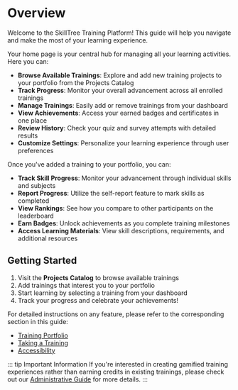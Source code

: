 # Overview

Welcome to the SkillTree Training Platform! This guide will help you navigate and make the most of your learning experience.


Your home page is your central hub for managing all your learning activities. Here you can:

- **Browse Available Trainings**: Explore and add new training projects to your portfolio from the Projects Catalog
- **Track Progress**: Monitor your overall advancement across all enrolled trainings
- **Manage Trainings**: Easily add or remove trainings from your dashboard
- **View Achievements**: Access your earned badges and certificates in one place
- **Review History**: Check your quiz and survey attempts with detailed results
- **Customize Settings**: Personalize your learning experience through user preferences

Once you've added a training to your portfolio, you can:

- **Track Skill Progress**: Monitor your advancement through individual skills and subjects
- **Report Progress**: Utilize the self-report feature to mark skills as completed
- **View Rankings**: See how you compare to other participants on the leaderboard
- **Earn Badges**: Unlock achievements as you complete training milestones
- **Access Learning Materials**: View skill descriptions, requirements, and additional resources

## Getting Started

1. Visit the **Projects Catalog** to browse available trainings
2. Add trainings that interest you to your portfolio
3. Start learning by selecting a training from your dashboard
4. Track your progress and celebrate your achievements!

For detailed instructions on any feature, please refer to the corresponding section in this guide:
- [Training Portfolio](/training-participation/training-portfolio.html)
- [Taking a Training](/training-participation/take-training.html)
- [Accessibility](/training-participation/accessibility.html)

::: tip Important Information
If you're interested in creating gamified training experiences rather than earning credits in existing trainings, please check out our [Administrative Guide](/dashboard/user-guide/) for more details.
:::